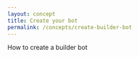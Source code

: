 ```yaml
---
layout: concept
title: Create your bot
permalink: /concepts/create-builder-bot
---
```


How to create a builder bot

